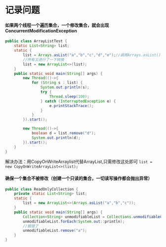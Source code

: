 # 记录问题
#### 如果两个线程一个遍历集合，一个修改集合，就会出现ConcurrentModificationException
```java
public class ArrayListTest {
    static List<String> list;
    static {
        list = Arrays.asList("a","b","c","d","e");//调用Arrays.asList()生产的List的add、remove方法时报异常，这是由Arrays.asList() 返回的是Arrays的内部类ArrayList， 而不是java.util.ArrayList
        //所有又进行了一下转换
        list = new ArrayList<>(list);
    }
    public static void main(String[] args) {
        new Thread(()->{
            for (String s : list) {
                System.out.println(s);
                try {
                    Thread.sleep(100);
                } catch (InterruptedException e) {
                    e.printStackTrace();
                }
            }
        }).start();

        new Thread(()->{
            boolean d = list.remove("d");
            System.out.println(d);
        }).start();
    }
}
```
解决办法：用CopyOnWriteArraylist代替ArrayList,只需修改这处即可 
`list = new CopyOnWriteArrayList<>(list);`
#### 确保一个集合不被修改（创建一个只读的集合，一切读写操作都会抛出异常）
```java
public class ReadOnlyCollection {
    private static List<String> list;
    static {
        list = new ArrayList<>(Arrays.asList("a","b","c"));
    }
    public static void main(String[] args) {
        Collection<String> unmodifiableList = Collections.unmodifiableCollection(list);
        unmodifiableList.forEach(System.out::println);
        //报错了
        unmodifiableList.remove("a");
    }
}
```

